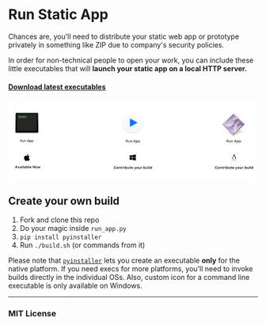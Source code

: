 # Run Static App
Chances are, you'll need to distribute your static web app or prototype
privately in something like ZIP due to company's security policies.

In order for non-technical people to open your work, you can include these
little executables that will **launch your static app on a local HTTP server.**

#### [Download latest executables](https://github.com/kysely/run-static-app/releases/latest)

[![Platforms Support](./assets/platforms.png)](https://github.com/kysely/run-static-app/releases/latest)

## Create your own build
1. Fork and clone this repo
2. Do your magic inside `run_app.py`
3. `pip install pyinstaller`
4. Run `./build.sh` (or commands from it)

Please note that [`pyinstaller`](http://www.pyinstaller.org) lets you create
an executable **only** for the native platform. If you need execs for more
platforms, you'll need to invoke builds directly in the individual OSs.
Also, custom icon for a command line executable is only available on Windows.

---

### MIT License